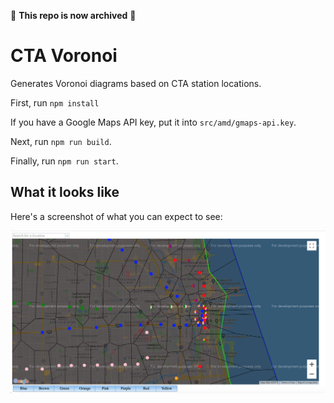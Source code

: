 :sleeping_bed: **This repo is now archived** :sleeping_bed:

CTA Voronoi
===========

Generates Voronoi diagrams based on CTA station locations.

First, run `npm install`

If you have a Google Maps API key, put it into `src/amd/gmaps-api.key`.

Next, run `npm run build`.

Finally, run `npm run start`.

## What it looks like

Here's a screenshot of what you can expect to see:


![Screenshot](voronoi.png "Screenshot")

